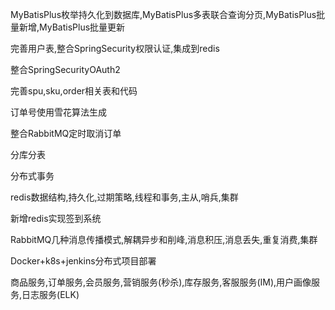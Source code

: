 
MyBatisPlus枚举持久化到数据库,MyBatisPlus多表联合查询分页,MyBatisPlus批量新增,MyBatisPlus批量更新

完善用户表,整合SpringSecurity权限认证,集成到redis

整合SpringSecurityOAuth2

完善spu,sku,order相关表和代码

订单号使用雪花算法生成

整合RabbitMQ定时取消订单

分库分表

分布式事务

redis数据结构,持久化,过期策略,线程和事务,主从,哨兵,集群

新增redis实现签到系统

RabbitMQ几种消息传播模式,解耦异步和削峰,消息积压,消息丢失,重复消费,集群

Docker+k8s+jenkins分布式项目部署

商品服务,订单服务,会员服务,营销服务(秒杀),库存服务,客服服务(IM),用户画像服务,日志服务(ELK)



